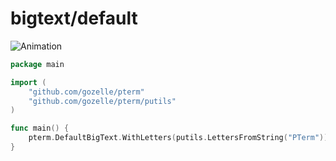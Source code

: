 # bigtext/default

![Animation](animation.svg)

```go
package main

import (
	"github.com/gozelle/pterm"
	"github.com/gozelle/pterm/putils"
)

func main() {
	pterm.DefaultBigText.WithLetters(putils.LettersFromString("PTerm")).Render()
}

```
